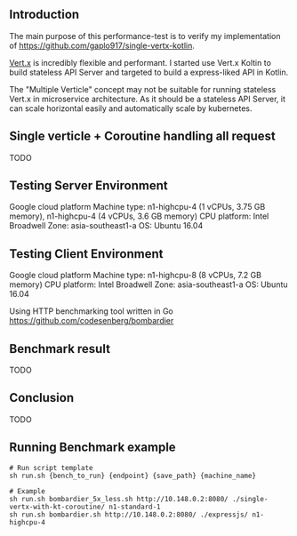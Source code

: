 ## Introduction
The main purpose of this performance-test is to verify my implementation of https://github.com/gaplo917/single-vertx-kotlin.

[Vert.x](http://vertx.io/) is incredibly flexible and performant. I started use
Vert.x Koltin to build stateless API Server and targeted to build a express-liked API in Kotlin.

The "Multiple Verticle" concept may not be suitable for running stateless
Vert.x in microservice architecture. As it should be a stateless API Server,
it can scale horizontal easily and automatically scale by kubernetes.

## Single verticle + Coroutine handling all request
TODO

## Testing Server Environment
Google cloud platform
Machine type: n1-highcpu-4 (1 vCPUs, 3.75 GB memory), n1-highcpu-4 (4 vCPUs, 3.6 GB memory)
CPU platform: Intel Broadwell
Zone: asia-southeast1-a
OS: Ubuntu 16.04


## Testing Client Environment
Google cloud platform
Machine type: n1-highcpu-8 (8 vCPUs, 7.2 GB memory)
CPU platform: Intel Broadwell
Zone: asia-southeast1-a
OS: Ubuntu 16.04

Using HTTP benchmarking tool written in Go
https://github.com/codesenberg/bombardier

## Benchmark result
TODO

## Conclusion
TODO


## Running Benchmark example
```
# Run script template
sh run.sh {bench_to_run} {endpoint} {save_path} {machine_name}

# Example
sh run.sh bombardier_5x_less.sh http://10.148.0.2:8080/ ./single-vertx-with-kt-coroutine/ n1-standard-1
sh run.sh bombardier.sh http://10.148.0.2:8080/ ./expressjs/ n1-highcpu-4
```
